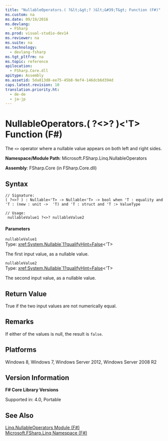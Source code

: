 ```yaml
---
title: "NullableOperators.( ?&lt;&gt;? )&lt;&#39;T&gt; Function (F#)"
ms.custom: na
ms.date: 09/19/2016
ms.devlang: 
  - FSharp
ms.prod: visual-studio-dev14
ms.reviewer: na
ms.suite: na
ms.technology: 
  - devlang-fsharp
ms.tgt_pltfrm: na
ms.topic: reference
apilocation: 
  - FSharp.Core.dll
apitype: Assembly
ms.assetid: 5da813d8-ee75-45b8-9ef4-146dcb6d394d
caps.latest.revision: 10
translation.priority.ht: 
  - de-de
  - ja-jp
---
```

# NullableOperators.( ?&lt;&gt;? )&lt;&#39;T&gt; Function (F#)
The `<>` operator where a nullable value appears on both left and right sides.  
  
 **Namespace/Module Path**: Microsoft.FSharp.Linq.NullableOperators  
  
 **Assembly**: FSharp.Core (in FSharp.Core.dll)  
  
## Syntax  
  
```  
// Signature:  
( ?<>? ) : Nullable<'T> -> Nullable<'T> -> bool when 'T : equality and 'T : (new : unit ->  'T) and 'T : struct and 'T :> ValueType  
  
// Usage:  
 nullableValue1 ?<>? nullableValue2  
```  
  
#### Parameters  
 `nullableValue1`  
 Type: <xref:System.Nullable`1?qualifyHint=False><'T>  
  
 The first input value, as a nullable value.  
  
 `nullableValue2`  
 Type: <xref:System.Nullable`1?qualifyHint=False><'T>  
  
 The second input value, as a nullable value.  
  
## Return Value  
 True if the two input values are not numerically equal.  
  
## Remarks  
 If either of the values is null, the result is `false`.  
  
## Platforms  
 Windows 8, Windows 7, Windows Server 2012, Windows Server 2008 R2  
  
## Version Information  
 **F# Core Library Versions**  
  
 Supported in: 4.0, Portable  
  
## See Also  
 [Linq.NullableOperators Module (F#)](../vs140/Linq.NullableOperators-Module--F#-.md)   
 [Microsoft.FSharp.Linq Namespace (F#)](../vs140/Microsoft.FSharp.Linq-Namespace--F#-.md)